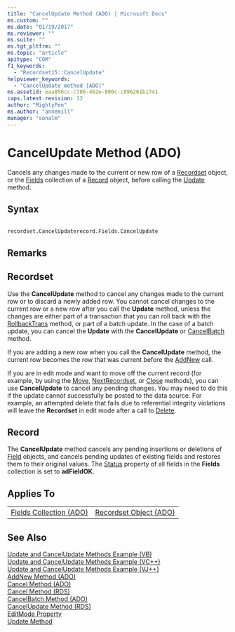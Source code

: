 ```yaml
---
title: "CancelUpdate Method (ADO) | Microsoft Docs"
ms.custom: ""
ms.date: "01/19/2017"
ms.reviewer: ""
ms.suite: ""
ms.tgt_pltfrm: ""
ms.topic: "article"
apitype: "COM"
f1_keywords: 
  - "Recordset15::CancelUpdate"
helpviewer_keywords: 
  - "CancelUpdate method [ADO]"
ms.assetid: eaa856cc-c786-462e-890c-c896261b1741
caps.latest.revision: 13
author: "MightyPen"
ms.author: "annemill"
manager: "sonalm"
---
```

# CancelUpdate Method (ADO)
Cancels any changes made to the current or new row of a [Recordset](../../../ado/reference/ado-api/recordset-object-ado.md) object, or the [Fields](../../../ado/reference/ado-api/fields-collection-ado.md) collection of a [Record](../../../ado/reference/ado-api/record-object-ado.md) object, before calling the [Update](../../../ado/reference/ado-api/update-method.md) method.  
  
## Syntax  
  
```  
  
recordset.CancelUpdaterecord.Fields.CancelUpdate  
```  
  
## Remarks  
  
## Recordset  
 Use the **CancelUpdate** method to cancel any changes made to the current row or to discard a newly added row. You cannot cancel changes to the current row or a new row after you call the **Update** method, unless the changes are either part of a transaction that you can roll back with the [RollbackTrans](../../../ado/reference/ado-api/begintrans-committrans-and-rollbacktrans-methods-ado.md) method, or part of a batch update. In the case of a batch update, you can cancel the **Update** with the **CancelUpdate** or [CancelBatch](../../../ado/reference/ado-api/cancelbatch-method-ado.md) method.  
  
 If you are adding a new row when you call the **CancelUpdate** method, the current row becomes the row that was current before the [AddNew](../../../ado/reference/ado-api/addnew-method-ado.md) call.  
  
 If you are in edit mode and want to move off the current record (for example, by using the [Move](../../../ado/reference/ado-api/move-method-ado.md), [NextRecordset](../../../ado/reference/ado-api/nextrecordset-method-ado.md), or [Close](../../../ado/reference/ado-api/close-method-ado.md) methods), you can use **CancelUpdate** to cancel any pending changes. You may need to do this if the update cannot successfully be posted to the data source. For example, an attempted delete that fails due to referential integrity violations will leave the **Recordset** in edit mode after a call to [Delete](../../../ado/reference/ado-api/delete-method-ado-recordset.md).  
  
## Record  
 The **CancelUpdate** method cancels any pending insertions or deletions of [Field](../../../ado/reference/ado-api/field-object.md) objects, and cancels pending updates of existing fields and restores them to their original values. The [Status](../../../ado/reference/ado-api/status-property-ado-recordset.md) property of all fields in the **Fields** collection is set to **adFieldOK**.  
  
## Applies To  
  
|||  
|-|-|  
|[Fields Collection (ADO)](../../../ado/reference/ado-api/fields-collection-ado.md)|[Recordset Object (ADO)](../../../ado/reference/ado-api/recordset-object-ado.md)|  
  
## See Also  
 [Update and CancelUpdate Methods Example (VB)](../../../ado/reference/ado-api/update-and-cancelupdate-methods-example-vb.md)   
 [Update and CancelUpdate Methods Example (VC++)](../../../ado/reference/ado-api/update-and-cancelupdate-methods-example-vc.md)   
 [Update and CancelUpdate Methods Example (VJ++)](../../../ado/reference/ado-api/update-and-cancelupdate-methods-example-vj.md)   
 [AddNew Method (ADO)](../../../ado/reference/ado-api/addnew-method-ado.md)   
 [Cancel Method (ADO)](../../../ado/reference/ado-api/cancel-method-ado.md)   
 [Cancel Method (RDS)](../../../ado/reference/rds-api/cancel-method-rds.md)   
 [CancelBatch Method (ADO)](../../../ado/reference/ado-api/cancelbatch-method-ado.md)   
 [CancelUpdate Method (RDS)](../../../ado/reference/rds-api/cancelupdate-method-rds.md)   
 [EditMode Property](../../../ado/reference/ado-api/editmode-property.md)   
 [Update Method](../../../ado/reference/ado-api/update-method.md)